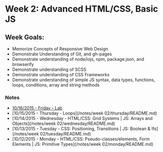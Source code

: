 # Week 2: Advanced HTML/CSS, Basic JS

## Week Goals:
- Memorize Concepts of Responsive Web Design
- Demonstrate Understanding of Git, and gh-pages
- Demonstrate understanding of node/iojs, npm, package.json, and browserify
- Demonstrate understanding of SCSS
- Demonstrate understanding of CSS Frameworks
- Demonstrate understanding of simple JS syntax, data types, functions, loops, conditions, array and string methods

### Notes
* [10/16/2015 - Friday - Lab](/ABOUT.md#Schedule)
* [10/15/2015 - Thursday - Loops](/notes/week 02/thursday/README.md)
* [10/14/2015 - Wednesday - HTML/CSS: Grid Systems | JS: Arrays and Objects](/notes/week 02/wednesday/README.md)
* [10/13/2015 - Tuesday - CSS: Positioning, Transitions | JS: Boolean & Ifs](/notes/week 02/tuesday/README.md)
* [10/12/2015 - Monday - HTML/CSS: Pseudo-classes/elements, Form Elements | JS: Primitive Types](/notes/week 02/monday/README.md)
